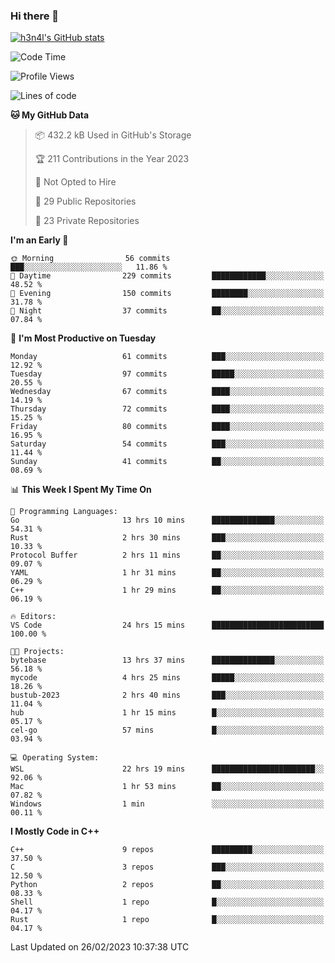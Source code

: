 ### Hi there 👋

[![h3n4l's GitHub stats](https://github-readme-stats.vercel.app/api?username=h3n4l&count_private=true&show_icons=true&theme=radical)](https://github.com/h3n4l/github-readme-stats)

<!--START_SECTION:waka-->
![Code Time](http://img.shields.io/badge/Code%20Time-974%20hrs%2018%20mins-blue)

![Profile Views](http://img.shields.io/badge/Profile%20Views-1-blue)

![Lines of code](https://img.shields.io/badge/From%20Hello%20World%20I%27ve%20Written-1.7%20million%20lines%20of%20code-blue)

**🐱 My GitHub Data** 

> 📦 432.2 kB Used in GitHub's Storage 
 > 
> 🏆 211 Contributions in the Year 2023
 > 
> 🚫 Not Opted to Hire
 > 
> 📜 29 Public Repositories 
 > 
> 🔑 23 Private Repositories 
 > 
**I'm an Early 🐤** 

```text
🌞 Morning                56 commits          ███░░░░░░░░░░░░░░░░░░░░░░   11.86 % 
🌆 Daytime                229 commits         ████████████░░░░░░░░░░░░░   48.52 % 
🌃 Evening                150 commits         ████████░░░░░░░░░░░░░░░░░   31.78 % 
🌙 Night                  37 commits          ██░░░░░░░░░░░░░░░░░░░░░░░   07.84 % 
```
📅 **I'm Most Productive on Tuesday** 

```text
Monday                   61 commits          ███░░░░░░░░░░░░░░░░░░░░░░   12.92 % 
Tuesday                  97 commits          █████░░░░░░░░░░░░░░░░░░░░   20.55 % 
Wednesday                67 commits          ████░░░░░░░░░░░░░░░░░░░░░   14.19 % 
Thursday                 72 commits          ████░░░░░░░░░░░░░░░░░░░░░   15.25 % 
Friday                   80 commits          ████░░░░░░░░░░░░░░░░░░░░░   16.95 % 
Saturday                 54 commits          ███░░░░░░░░░░░░░░░░░░░░░░   11.44 % 
Sunday                   41 commits          ██░░░░░░░░░░░░░░░░░░░░░░░   08.69 % 
```


📊 **This Week I Spent My Time On** 

```text
💬 Programming Languages: 
Go                       13 hrs 10 mins      ██████████████░░░░░░░░░░░   54.31 % 
Rust                     2 hrs 30 mins       ███░░░░░░░░░░░░░░░░░░░░░░   10.33 % 
Protocol Buffer          2 hrs 11 mins       ██░░░░░░░░░░░░░░░░░░░░░░░   09.07 % 
YAML                     1 hr 31 mins        ██░░░░░░░░░░░░░░░░░░░░░░░   06.29 % 
C++                      1 hr 29 mins        ██░░░░░░░░░░░░░░░░░░░░░░░   06.19 % 

🔥 Editors: 
VS Code                  24 hrs 15 mins      █████████████████████████   100.00 % 

🐱‍💻 Projects: 
bytebase                 13 hrs 37 mins      ██████████████░░░░░░░░░░░   56.18 % 
mycode                   4 hrs 25 mins       █████░░░░░░░░░░░░░░░░░░░░   18.26 % 
bustub-2023              2 hrs 40 mins       ███░░░░░░░░░░░░░░░░░░░░░░   11.04 % 
hub                      1 hr 15 mins        █░░░░░░░░░░░░░░░░░░░░░░░░   05.17 % 
cel-go                   57 mins             █░░░░░░░░░░░░░░░░░░░░░░░░   03.94 % 

💻 Operating System: 
WSL                      22 hrs 19 mins      ███████████████████████░░   92.06 % 
Mac                      1 hr 53 mins        ██░░░░░░░░░░░░░░░░░░░░░░░   07.82 % 
Windows                  1 min               ░░░░░░░░░░░░░░░░░░░░░░░░░   00.11 % 
```

**I Mostly Code in C++** 

```text
C++                      9 repos             █████████░░░░░░░░░░░░░░░░   37.50 % 
C                        3 repos             ███░░░░░░░░░░░░░░░░░░░░░░   12.50 % 
Python                   2 repos             ██░░░░░░░░░░░░░░░░░░░░░░░   08.33 % 
Shell                    1 repo              █░░░░░░░░░░░░░░░░░░░░░░░░   04.17 % 
Rust                     1 repo              █░░░░░░░░░░░░░░░░░░░░░░░░   04.17 % 
```




 Last Updated on 26/02/2023 10:37:38 UTC
<!--END_SECTION:waka-->

